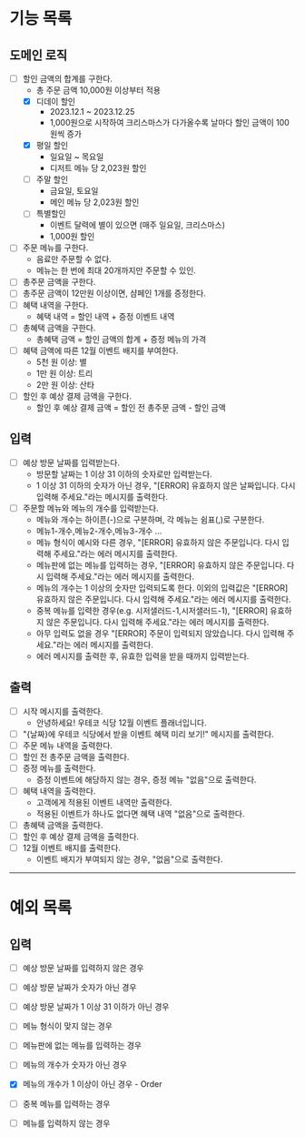 # 기능 목록

## 도메인 로직
- [ ] 할인 금액의 합계를 구한다.
  - 총 주문 금액 10,000원 이상부터 적용
  - [x] 디데이 할인
    - 2023.12.1 ~ 2023.12.25
    - 1,000원으로 시작하여 크리스마스가 다가올수록 날마다 할인 금액이 100원씩 증가
  - [x] 평일 할인
    - 일요일 ~ 목요일
    - 디저트 메뉴 당 2,023원 할인
  - [ ] 주말 할인
    - 금요일, 토요일
    - 메인 메뉴 당 2,023원 할인
  - [ ] 특별할인
    - 이벤트 달력에 별이 있으면 (매주 일요일, 크리스마스)
    - 1,000원 할인
    
- [ ] 주문 메뉴를 구한다.
  - 음료만 주문할 수 없다.
  - 메뉴는 한 번에 최대 20개까지만 주문할 수 있인.
- [ ] 총주문 금액을 구한다.
- [ ] 총주문 금액이 12만원 이상이면, 샴페인 1개를 증정한다.
- [ ] 혜택 내역을 구한다.
  - 혜택 내역 = 할인 내역 + 증정 이벤트 내역 
- [ ] 총혜택 금액을 구한다.
  - 총혜택 금액 = 할인 금액의 합계 + 증정 메뉴의 가격
- [ ] 혜택 금액에 따른 12월 이벤트 배지를 부여한다.
  - 5천 원 이상: 별
  - 1만 원 이상: 트리
  - 2만 원 이상: 산타
- [ ] 할인 후 예상 결제 금액을 구한다.
  - 할인 후 예상 결제 금액 = 할인 전 총주문 금액 - 할인 금액

## 입력
- [ ] 예상 방문 날짜를 입력받는다.
  - 방문할 날짜는 1 이상 31 이하의 숫자로만 입력받는다.
  - 1 이상 31 이하의 숫자가 아닌 경우, "[ERROR] 유효하지 않은 날짜입니다. 다시 입력해 주세요."라는 메시지를 출력한다.
- [ ] 주문할 메뉴와 메뉴의 개수를 입력받는다.
  - 메뉴와 개수는 하이픈(-)으로 구분하며, 각 메뉴는 쉼표(,)로 구분한다.
  - 메뉴1-개수,메뉴2-개수,메뉴3-개수 ...
  - 메뉴 형식이 예시와 다른 경우, "[ERROR] 유효하지 않은 주문입니다. 다시 입력해 주세요."라는 에러 메시지를 출력한다.
  - 메뉴판에 없는 메뉴를 입력하는 경우, "[ERROR] 유효하지 않은 주문입니다. 다시 입력해 주세요."라는 에러 메시지를 출력한다.
  - 메뉴의 개수는 1 이상의 숫자만 입력되도록 한다. 이외의 입력값은 "[ERROR] 유효하지 않은 주문입니다. 다시 입력해 주세요."라는 에러 메시지를 출력한다.
  - 중복 메뉴를 입력한 경우(e.g. 시저샐러드-1,시저샐러드-1), "[ERROR] 유효하지 않은 주문입니다. 다시 입력해 주세요."라는 에러 메시지를 출력한다.
  - 아무 입력도 없을 경우 "[ERROR] 주문이 입력되지 않았습니다. 다시 입력해 주세요."라는 에러 메시지를 출력한다.
  - 에러 메시지를 출력한 후, 유효한 입력을 받을 때까지 입력받는다.

## 출력
- [ ] 시작 메시지를 출력한다.
  - 안녕하세요! 우테코 식당 12월 이벤트 플래너입니다. 
- [ ] "{날짜}에 우테코 식당에서 받을 이벤트 혜택 미리 보기!" 메시지를 출력한다.
- [ ] 주문 메뉴 내역을 출력한다.
- [ ] 할인 전 총주문 금액을 출력한다.
- [ ] 증정 메뉴를 출력한다.
  - 증정 이벤트에 해당하지 않는 경우, 증정 메뉴 "없음"으로 출력한다.
- [ ] 혜택 내역을 출력한다.
  - 고객에게 적용된 이벤트 내역만 출력한다.
  - 적용된 이벤트가 하나도 없다면 혜택 내역 "없음"으로 출력한다.
- [ ] 총혜택 금액을 출력한다.
- [ ] 할인 후 예상 결제 금액을 출력한다. 
- [ ] 12월 이벤트 배지를 출력한다.
  - 이벤트 배지가 부여되지 않는 경우, "없음"으로 출력한다. 

---
# 예외 목록

## 입력
- [ ] 예상 방문 날짜를 입력하지 않은 경우
- [ ] 예상 방문 날짜가 숫자가 아닌 경우
- [ ] 예상 방문 날짜가 1 이상 31 이하가 아닌 경우


- [ ] 메뉴 형식이 맞지 않는 경우
- [ ] 메뉴판에 없는 메뉴를 입력하는 경우
- [ ] 메뉴의 개수가 숫자가 아닌 경우
- [x] 메뉴의 개수가 1 이상이 아닌 경우 - Order
- [ ] 중복 메뉴를 입력하는 경우
- [ ] 메뉴를 입력하지 않는 경우